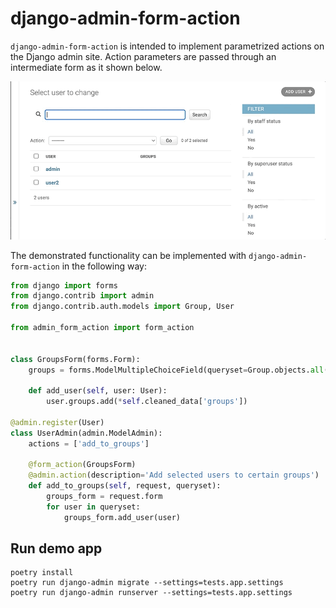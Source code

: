 # django-admin-form-action
`django-admin-form-action` is intended to implement parametrized actions on the Django admin site. 
Action parameters are passed through an intermediate form as it shown below.

![demo](demo.gif "Demo")

The demonstrated functionality can be implemented with `django-admin-form-action` in the following way:

```python
from django import forms
from django.contrib import admin
from django.contrib.auth.models import Group, User

from admin_form_action import form_action


class GroupsForm(forms.Form):
    groups = forms.ModelMultipleChoiceField(queryset=Group.objects.all())

    def add_user(self, user: User):
        user.groups.add(*self.cleaned_data['groups'])

@admin.register(User)
class UserAdmin(admin.ModelAdmin):
    actions = ['add_to_groups']

    @form_action(GroupsForm)
    @admin.action(description='Add selected users to certain groups')
    def add_to_groups(self, request, queryset):
        groups_form = request.form
        for user in queryset:
            groups_form.add_user(user)
```

## Run demo app

```shell script
poetry install
poetry run django-admin migrate --settings=tests.app.settings
poetry run django-admin runserver --settings=tests.app.settings
```
